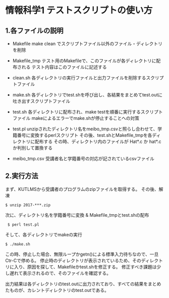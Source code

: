 # 情報科学1 テストスクリプトの使い方

## 1.各ファイルの説明
- Makefile
  make clean でスクリプトファイル以外のファイル・ディレクトリを削除
 
- Makefile_tmp
  テスト用のMakefileで、このファイルが各ディレクトリに配布される
  テスト内容はこのファイルに記述する
 
- clean.sh
  各ディレクトリの実行ファイルと出力ファイルを削除するスクリプトファイル
 
- make.sh
  各ディレクトリでtest.shを呼び出し、各結果をまとめてtest.outに吐き出すスクリプトファイル
 
- test.sh
  各ディレクトリに配布され、make testを順番に実行するスクリプトファイル
  makeによるエラーでmake.shが停止することへの対策
 
- test.pl
  unzipされたディレクトリ名をmeibo_tmp.csvと照らし合わせて、学籍番号に変換するperlスクリプト
  その後、test.shとMakefile_tmpを各ディレクトリに配布する
  その時、ディレクトリ内のファイルが Hat*.c か hat*.c か判別して置換する
 
- meibo_tmp.csv
  受講者名と学籍番号の対応が記されているcsvファイル



## 2.実行方法
 まず、KUTLMSから受講者のプログラムのzipファイルを取得する。
 その後、解凍

 `$ unzip 2017-***.zip`

 次に、ディレクトリ名を学籍番号に変換 & Makefile_tmpとtest.shの配布

 ` $ perl test.pl`

 そして、各ディレクトリでmakeの実行

 `$ ./make.sh`

 この時、停止した場合、無限ループかgetn()による標準入力待ちなので、一旦Ctr-Cで停める。
 停止時のディレクトリが表示されているため、そのディレクトリに入り、原因を探して、Makefileかtest.shを修正する。
 修正すべき課題は少し遅れて表示されるので、そのファイルを確認する。

 出力結果は各ディレクトリのtest.outに出力されており、すべての結果をまとめたものが、カレントディレクトリのtest.outである。

